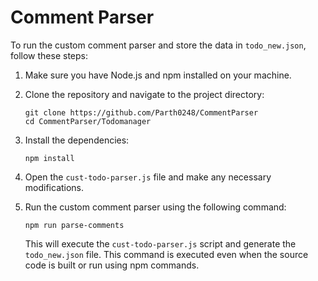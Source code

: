 # Comment Parser
To run the custom comment parser and store the data in `todo_new.json`, follow these steps:

1. Make sure you have Node.js and npm installed on your machine.

2. Clone the repository and navigate to the project directory:
    ```
    git clone https://github.com/Parth0248/CommentParser
    cd CommentParser/Todomanager
    ```

3. Install the dependencies:
    ```
    npm install
    ```

4. Open the `cust-todo-parser.js` file and make any necessary modifications.

5. Run the custom comment parser using the following command:
    ```
    npm run parse-comments
    ```

    This will execute the `cust-todo-parser.js` script and generate the `todo_new.json` file. This command is executed even when the source code is built or run using npm commands.


